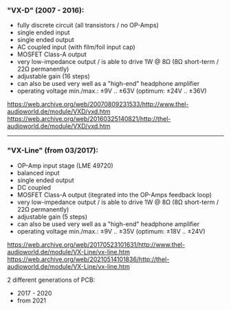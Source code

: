 ### "VX-D" (2007 - 2016):  
* fully discrete circuit (all transistors / no OP-Amps)
* single ended input
* single ended output
* AC coupled input (with film/foil input cap)
* MOSFET Class-A output
* very low-impedance output / is able to drive 1W @ 8Ω (8Ω short-term / 22Ω permanently)
* adjustable gain (16 steps)
* can also be used very well as a "high-end" headphone amplifier
* operating voltage min./max.: ±9V .. ±63V (optimum: ±24V .. ±36V)
  
https://web.archive.org/web/20070809231533/http://www.thel-audioworld.de/module/VXD/vxd.htm  
https://web.archive.org/web/20160325140821/http://thel-audioworld.de/module/VXD/vxd.htm  
<hr>  

### "VX-Line" (from 03/2017):  
* OP-Amp input stage (LME 49720)
* balanced input
* single ended output
* DC coupled
* MOSFET Class-A output (itegrated into the OP-Amps feedback loop)
* very low-impedance output / is able to drive 1W @ 8Ω (8Ω short-term / 22Ω permanently)
* adjustable gain (5 steps)
* can also be used very well as a "high-end" headphone amplifier
* operating voltage min./max.: ±9V .. ±35V (optimum: ±18V .. ±24V)
  
https://web.archive.org/web/20170523101631/http://www.thel-audioworld.de/module/VX-Line/vx-line.htm  
https://web.archive.org/web/20210514101836/http://thel-audioworld.de/module/VX-Line/vx-line.htm  
  
2 different generations of PCB:  
* 2017 - 2020
* from 2021
